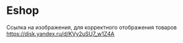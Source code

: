 # Eshop
Ссылка на изображения, для корректного отображения товаров https://disk.yandex.ru/d/KVy2uSU7_w1Z4A 
